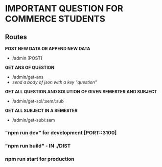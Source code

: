 # IMPORTANT QUESTION FOR COMMERCE STUDENTS

## Routes

**POST NEW DATA OR APPEND NEW DATA**

-   /admin [POST]

**GET ANS OF QUESTION**

-   /admin/get-ans
-   _send a body of json with a key "question"_

**GET ALL QUESTION AND SOLUTION OF GIVEN SEMESTER AND SUBJECT**

-   /admin/get-sol/:sem/:sub

**GET ALL SUBJECT IN A SEMESTER**

-   /admin/get-sub/:sem

### "npm run dev" for development [PORT::3100]

### "npm run build" - IN ./DIST

### npm run start for production

